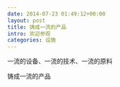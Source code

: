 ```yaml
---
date: 2014-07-23 01:49:12+00:00
layout: post
title: 铸成一流的产品
intro: 欢迎参观
categories: 设施
---
```


一流的设备、一流的技术、一流的原料

铸成一流的产品
